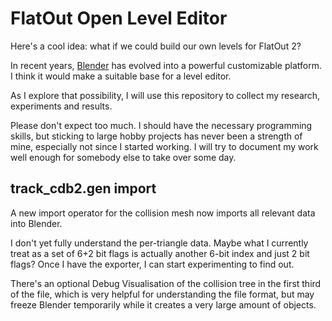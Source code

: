 # FlatOut Open Level Editor

Here's a cool idea: what if we could build our own levels for FlatOut 2?

In recent years, [Blender](https://blender.org) has evolved into a powerful customizable platform.
I think it would make a suitable base for a level editor.

As I explore that possibility, I will use this repository to collect my research, experiments and results.

Please don't expect too much. I should have the necessary programming skills, but sticking to large hobby projects has never been a strength of mine, especially not since I started working. I will try to document my work well enough for somebody else to take over some day.

## track_cdb2.gen import

A new import operator for the collision mesh now imports all relevant data into Blender.

I don't yet fully understand the per-triangle data. Maybe what I currently treat as a set of 6+2 bit flags is actually another 6-bit index and just 2 bit flags? Once I have the exporter, I can start experimenting to find out.

There's an optional Debug Visualisation of the collision tree in the first third of the file, which is very helpful for understanding the file format, but may freeze Blender temporarily while it creates a very large amount of objects. 
